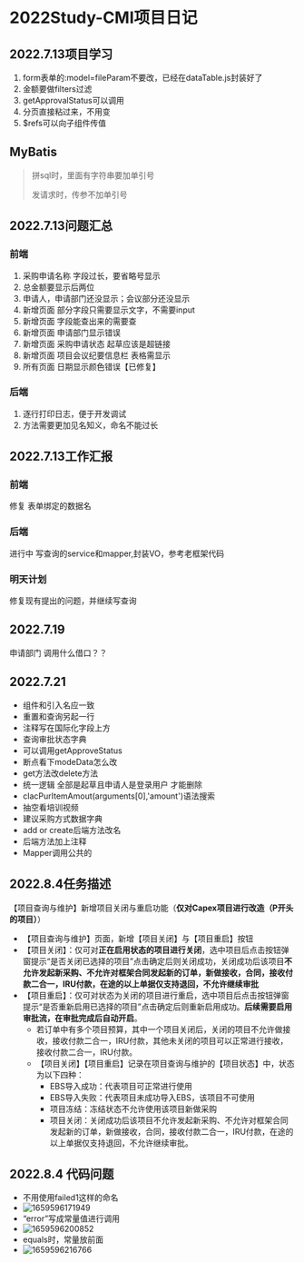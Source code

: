 # 2022Study-CMI项目日记



## 2022.7.13项目学习

1. form表单的:model=fileParam不要改，已经在dataTable.js封装好了
2. 金额要做filters过滤
3. getApprovalStatus可以调用
4. 分页直接粘过来，不用变
5. $refs可以向子组件传值

## MyBatis

> 拼sql时，<when>里面有字符串要加单引号
>
> 发请求时，传参不加单引号

## 2022.7.13问题汇总

### 前端

1. 采购申请名称 字段过长，要省略号显示
2. 总金额要显示后两位
3. 申请人，申请部门还没显示；会议部分还没显示
4. 新增页面 部分字段只需要显示文字，不需要input
5. 新增页面 字段能查出来的需要查
6. 新增页面 申请部门显示错误
7. 新增页面 采购申请状态 起草应该是超链接
8. 新增页面 项目会议纪要信息栏 表格需显示
9. 所有页面 日期显示颜色错误【已修复】

### 后端

1. 逐行打印日志，便于开发调试
2. 方法需要更加见名知义，命名不能过长

## 2022.7.13工作汇报

### 前端

修复 表单绑定的数据名

### 后端

进行中 写查询的service和mapper,封装VO，参考老框架代码

### 明天计划

修复现有提出的问题，并继续写查询

## 2022.7.19

申请部门 调用什么借口？？

## 2022.7.21

- 组件和引入名应一致
- 重置和查询另起一行
- 注释写在国际化字段上方
- 查询审批状态字典
- 可以调用getApproveStatus
- 断点看下modeData怎么改
- get方法改delete方法
- 统一逻辑 全部是起草且申请人是登录用户 才能删除
- clacPurItemAmout(arguments[0],'amount')语法搜索
- 抽空看培训视频
- 建议采购方式数据字典
- add or create后端方法改名
- 后端方法加上注释
- Mapper调用公共的

## 2022.8.4任务描述

【项目查询与维护】新增项目关闭与重启功能（**仅对Capex项目进行改造（P开头的项目）**）

- 【项目查询与维护】页面，新增【项目关闭】与【项目重启】按钮
- 【项目关闭】：仅可对**正在启用状态的项目进行关闭**，选中项目后点击按钮弹窗提示“是否关闭已选择的项目”点击确定后则关闭成功，关闭成功后该项目**不允许发起新采购、不允许对框架合同发起新的订单，新做接收，合同，接收付款二合一，IRU付款，在途的以上单据仅支持退回，不允许继续审批**
- 【项目重启】：仅可对状态为关闭的项目进行重启，选中项目后点击按钮弹窗提示“是否重新启用已选择的项目”点击确定后则重新启用成功。**后续需要启用审批流，在审批完成后自动开启**。
  - 若订单中有多个项目预算，其中一个项目关闭后，关闭的项目不允许做接收，接收付款二合一，IRU付款，其他未关闭的项目可以正常进行接收，接收付款二合一，IRU付款。
  - 【项目关闭】【项目重启】记录在项目查询与维护的【项目状态】中，状态为以下四种：
    - EBS导入成功：代表项目可正常进行使用
    - EBS导入失败：代表项目未成功导入EBS，该项目不可使用
    - 项目冻结：冻结状态不允许使用该项目新做采购
    - 项目关闭：关闭成功后该项目不允许发起新采购、不允许对框架合同发起新的订单，新做接收，合同，接收付款二合一，IRU付款，在途的以上单据仅支持退回，不允许继续审批。



## 2022.8.4 代码问题

- 不用使用failed1这样的命名
- ![1659596171949](C:\Users\waterplants\AppData\Roaming\Typora\typora-user-images\1659596171949.png)
- “error”写成常量值进行调用
- ![1659596200852](C:\Users\waterplants\AppData\Roaming\Typora\typora-user-images\1659596200852.png)
- equals时，常量放前面
- ![1659596216766](C:\Users\waterplants\AppData\Roaming\Typora\typora-user-images\1659596216766.png)

